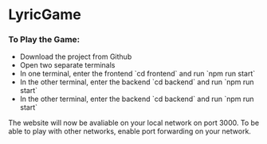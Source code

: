 # LyricGame

<h3>To Play the Game:</h3>
<ul>
  <li>
    Download the project from Github
  </li>
  <li>
    Open two separate terminals
  </li>
  <li>
    In one terminal, enter the frontend `cd frontend` and run `npm run start`
  </li>
  <li>
    In the other terminal, enter the backend `cd backend` and run `npm run start`
  </li>
  <li>
    In the other terminal, enter the backend `cd backend` and run `npm run start`
  </li>
</ul>
The website will now be avaliable on your local network on port 3000.
To be able to play with other networks, enable port forwarding on your network.
